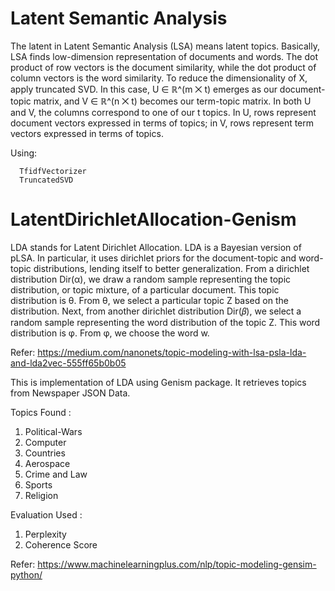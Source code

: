 # Latent Semantic Analysis


The latent in Latent Semantic Analysis (LSA) means latent topics. 
Basically, LSA finds low-dimension representation of documents and words.
The dot product of row vectors is the document similarity, while the dot product of column vectors is the word similarity.
To reduce the dimensionality of X, apply truncated SVD. 
In this case, U ∈ ℝ^(m ⨉ t) emerges as our document-topic matrix, and V ∈ ℝ^(n ⨉ t) becomes our term-topic matrix. In both U and V, the columns correspond to one of our t topics. In U, rows represent document vectors expressed in terms of topics; in V, rows represent term vectors expressed in terms of topics.


Using:

      TfidfVectorizer
      TruncatedSVD

# LatentDirichletAllocation-Genism

LDA stands for Latent Dirichlet Allocation. LDA is a Bayesian version of pLSA. In particular, it uses dirichlet priors for the document-topic and word-topic distributions, lending itself to better generalization.
From a dirichlet distribution Dir(α), we draw a random sample representing the topic distribution, or topic mixture, of a particular document. This topic distribution is θ. From θ, we select a particular topic Z based on the distribution.
Next, from another dirichlet distribution Dir(𝛽), we select a random sample representing the word distribution of the topic Z. This word distribution is φ. From φ, we choose the word w.



Refer: https://medium.com/nanonets/topic-modeling-with-lsa-psla-lda-and-lda2vec-555ff65b0b05


This is implementation of LDA using Genism package. It retrieves topics from Newspaper JSON Data.

Topics Found :

1) Political-Wars 
2) Computer 
3) Countries 
4) Aerospace 
5) Crime and Law  
6) Sports 
7) Religion 

Evaluation Used :

1) Perplexity
2) Coherence Score

Refer: https://www.machinelearningplus.com/nlp/topic-modeling-gensim-python/
